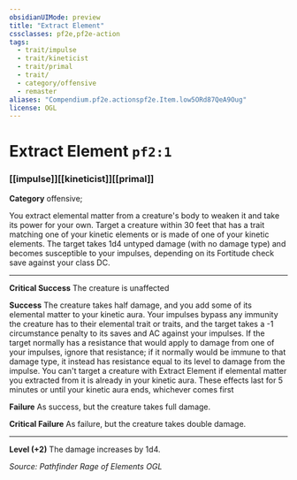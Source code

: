 ```yaml
---
obsidianUIMode: preview
title: "Extract Element"
cssclasses: pf2e,pf2e-action
tags:
  - trait/impulse
  - trait/kineticist
  - trait/primal
  - trait/
  - category/offensive
  - remaster
aliases: "Compendium.pf2e.actionspf2e.Item.low5ORd87QeA9Oug"
license: OGL
---
```

# Extract Element `pf2:1`

### [[impulse]][[kineticist]][[primal]]

**Category** offensive; 




You extract elemental matter from a creature's body to weaken it and take its power for your own. Target a creature within 30 feet that has a trait matching one of your kinetic elements or is made of one of your kinetic elements. The target takes 1d4 untyped damage (with no damage type) and becomes susceptible to your impulses, depending on its Fortitude check save against your class DC.

* * *

**Critical Success** The creature is unaffected

**Success** The creature takes half damage, and you add some of its elemental matter to your kinetic aura. Your impulses bypass any immunity the creature has to their elemental trait or traits, and the target takes a -1 circumstance penalty to its saves and AC against your impulses. If the target normally has a resistance that would apply to damage from one of your impulses, ignore that resistance; if it normally would be immune to that damage type, it instead has resistance equal to its level to damage from the impulse. You can't target a creature with Extract Element if elemental matter you extracted from it is already in your kinetic aura. These effects last for 5 minutes or until your kinetic aura ends, whichever comes first

**Failure** As success, but the creature takes full damage.

**Critical Failure** As failure, but the creature takes double damage.

* * *

**Level (+2)** The damage increases by 1d4.

*Source: Pathfinder Rage of Elements*
*OGL*